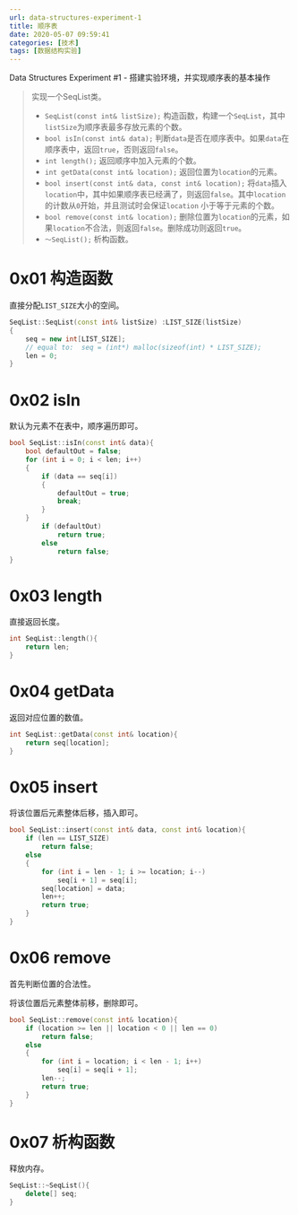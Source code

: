 ```yaml
---
url: data-structures-experiment-1
title: 顺序表
date: 2020-05-07 09:59:41
categories: [技术]
tags: [数据结构实验]
---
```


Data Structures Experiment #1 - 搭建实验环境，并实现顺序表的基本操作

<!--more-->

> 实现一个SeqList类。
>
> - `SeqList(const int& listSize);`
>   构造函数，构建一个`SeqList`，其中`listSize`为顺序表最多存放元素的个数。
> - `bool isIn(const int& data);`
>   判断`data`是否在顺序表中。如果`data`在顺序表中，返回`true`，否则返回`false`。
> - `int length();`
>   返回顺序中加入元素的个数。
> - `int getData(const int& location);`
>   返回位置为`location`的元素。
> - `bool insert(const int& data, const int& location);`
>   将`data`插入`location`中，其中如果顺序表已经满了，则返回`false`。其中`location`的计数从`0`开始，并且测试时会保证`location` 小于等于元素的个数。
> - `bool remove(const int& location);`
>   删除位置为`location`的元素，如果`location`不合法，则返回`false`。删除成功则返回`true`。
> - `～SeqList();`
>   析构函数。

# 0x01 构造函数

直接分配`LIST_SIZE`大小的空间。

```cpp
SeqList::SeqList(const int& listSize) :LIST_SIZE(listSize)
{
    seq = new int[LIST_SIZE];
    // equal to:  seq = (int*) malloc(sizeof(int) * LIST_SIZE);
    len = 0;
}
```

# 0x02 isIn

默认为元素不在表中，顺序遍历即可。

```cpp
bool SeqList::isIn(const int& data){
    bool defaultOut = false;
    for (int i = 0; i < len; i++)
    {
        if (data == seq[i])
        {
            defaultOut = true;
            break;
        }
    }
        if (defaultOut)
            return true;
        else
            return false;
}
```

# 0x03 length

直接返回长度。

```cpp
int SeqList::length(){
    return len;
}
```

# 0x04 getData

返回对应位置的数值。

```cpp
int SeqList::getData(const int& location){
    return seq[location];
}
```

# 0x05 insert

将该位置后元素整体后移，插入即可。

```cpp
bool SeqList::insert(const int& data, const int& location){
    if (len == LIST_SIZE)
        return false;
    else
    {
        for (int i = len - 1; i >= location; i--)
            seq[i + 1] = seq[i];
        seq[location] = data;
        len++;
        return true;
    }
}
```

# 0x06 remove

首先判断位置的合法性。

将该位置后元素整体前移，删除即可。

```cpp
bool SeqList::remove(const int& location){
    if (location >= len || location < 0 || len == 0)
        return false;
    else
    {
        for (int i = location; i < len - 1; i++)
            seq[i] = seq[i + 1];
        len--;
        return true;
    }
}
```

# 0x07 析构函数

释放内存。

```cpp
SeqList::~SeqList(){
    delete[] seq;
}
```
